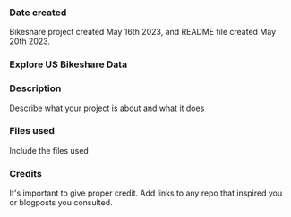 ### Date created
Bikeshare project created May 16th 2023, and README file created May 20th 2023.

### Explore US Bikeshare Data

### Description
Describe what your project is about and what it does

### Files used
Include the files used

### Credits
It's important to give proper credit. Add links to any repo that inspired you or blogposts you consulted.

